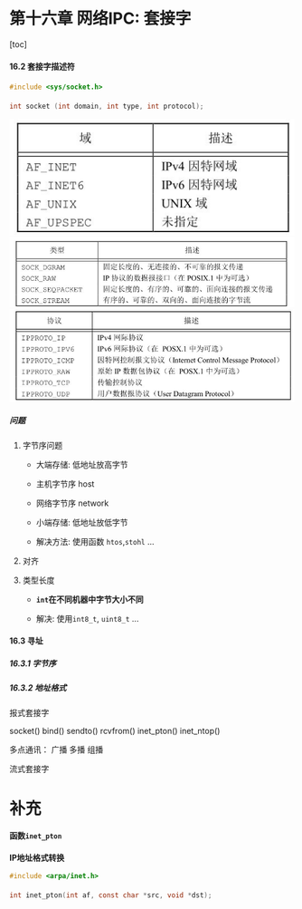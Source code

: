 # 第十六章 网络IPC: 套接字

[toc]

#### 16.2 套接字描述符

```c
#include <sys/socket.h>

int socket (int domain, int type, int protocol);
```

![domain](./domain.jpg)
![type](./type.jpg)
![protocol](./protocol.jpg)

##### 问题

1. 字节序问题

    + 大端存储: 低地址放高字节

    + 主机字节序 host

    + 网络字节序 network

    + 小端存储: 低地址放低字节

    - 解决方法: 使用函数 `htos`,`stohl` ...

2. 对齐

3. 类型长度

    + **`int`在不同机器中字节大小不同**

    + 解决: 使用`int8_t`, `uint8_t` ...


#### 16.3 寻址

##### 16.3.1 字节序

##### 16.3.2 地址格式

报式套接字

socket()
bind()
sendto()
rcvfrom()
inet_pton()
inet_ntop()

多点通讯：
广播 多播 组播

流式套接字



# 补充

#### 函数`inet_pton`

**IP地址格式转换**

```c
#include <arpa/inet.h>

int inet_pton(int af, const char *src, void *dst);
```
